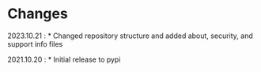 # Changes

2023.10.21
:    * Changed repository structure and added about, security, and support info files

2021.10.20
:    * Initial release to pypi
